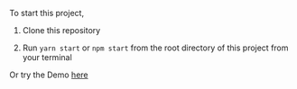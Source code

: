 To start this project,

1. Clone this repository

2. Run `yarn start` or `npm start` from the root directory of this project from your terminal

Or try the Demo [here](https://jbonez87.github.io/giphy/)
